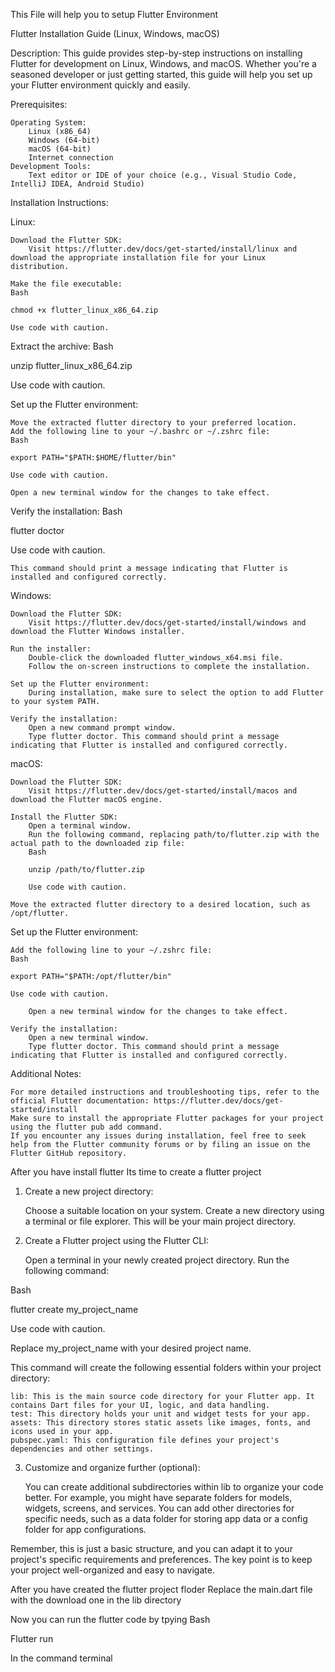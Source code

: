 This File will help you to setup Flutter Environment


Flutter Installation Guide (Linux, Windows, macOS)

Description:
This guide provides step-by-step instructions on installing Flutter for development on Linux, Windows, and macOS. Whether you're a seasoned developer or just getting started, this guide will help you set up your Flutter environment quickly and easily.

Prerequisites:

    Operating System:
        Linux (x86_64)
        Windows (64-bit)
        macOS (64-bit)
        Internet connection
    Development Tools:
        Text editor or IDE of your choice (e.g., Visual Studio Code, IntelliJ IDEA, Android Studio)

Installation Instructions:

Linux:

    Download the Flutter SDK:
        Visit https://flutter.dev/docs/get-started/install/linux and download the appropriate installation file for your Linux distribution.

    Make the file executable:
    Bash

    chmod +x flutter_linux_x86_64.zip

    Use code with caution.

Extract the archive:
Bash

unzip flutter_linux_x86_64.zip

Use code with caution.

Set up the Flutter environment:

    Move the extracted flutter directory to your preferred location.
    Add the following line to your ~/.bashrc or ~/.zshrc file:
    Bash

    export PATH="$PATH:$HOME/flutter/bin"

    Use code with caution.

    Open a new terminal window for the changes to take effect.

Verify the installation:
Bash

flutter doctor

Use code with caution.

    This command should print a message indicating that Flutter is installed and configured correctly.

Windows:

    Download the Flutter SDK:
        Visit https://flutter.dev/docs/get-started/install/windows and download the Flutter Windows installer.

    Run the installer:
        Double-click the downloaded flutter_windows_x64.msi file.
        Follow the on-screen instructions to complete the installation.

    Set up the Flutter environment:
        During installation, make sure to select the option to add Flutter to your system PATH.

    Verify the installation:
        Open a new command prompt window.
        Type flutter doctor. This command should print a message indicating that Flutter is installed and configured correctly.

macOS:

    Download the Flutter SDK:
        Visit https://flutter.dev/docs/get-started/install/macos and download the Flutter macOS engine.

    Install the Flutter SDK:
        Open a terminal window.
        Run the following command, replacing path/to/flutter.zip with the actual path to the downloaded zip file:
        Bash

        unzip /path/to/flutter.zip

        Use code with caution.

    Move the extracted flutter directory to a desired location, such as /opt/flutter.

Set up the Flutter environment:

    Add the following line to your ~/.zshrc file:
    Bash

    export PATH="$PATH:/opt/flutter/bin"

    Use code with caution.

        Open a new terminal window for the changes to take effect.

    Verify the installation:
        Open a new terminal window.
        Type flutter doctor. This command should print a message indicating that Flutter is installed and configured correctly.

Additional Notes:

    For more detailed instructions and troubleshooting tips, refer to the official Flutter documentation: https://flutter.dev/docs/get-started/install
    Make sure to install the appropriate Flutter packages for your project using the flutter pub add command.
    If you encounter any issues during installation, feel free to seek help from the Flutter community forums or by filing an issue on the Flutter GitHub repository.


After you have install flutter Its time to create a flutter project

1. Create a new project directory:

    Choose a suitable location on your system.
    Create a new directory using a terminal or file explorer.
    This will be your main project directory.

2. Create a Flutter project using the Flutter CLI:

    Open a terminal in your newly created project directory.
    Run the following command:

Bash

flutter create my_project_name

Use code with caution.

Replace my_project_name with your desired project name.

This command will create the following essential folders within your project directory:

    lib: This is the main source code directory for your Flutter app. It contains Dart files for your UI, logic, and data handling.
    test: This directory holds your unit and widget tests for your app.
    assets: This directory stores static assets like images, fonts, and icons used in your app.
    pubspec.yaml: This configuration file defines your project's dependencies and other settings.

3. Customize and organize further (optional):

    You can create additional subdirectories within lib to organize your code better. For example, you might have separate folders for models, widgets, screens, and services.
    You can add other directories for specific needs, such as a data folder for storing app data or a config folder for app configurations.

Remember, this is just a basic structure, and you can adapt it to your project's specific requirements and preferences. The key point is to keep your project well-organized and easy to navigate.

After you have created the flutter project floder Replace the main.dart file with the download one in the lib directory

Now you can run the flutter code by tpying 
Bash

  Flutter run
  
In the command terminal

